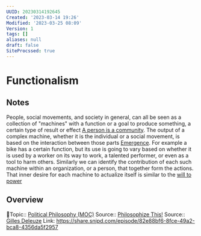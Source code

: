 ```yaml
---
UUID: 20230314192645
Created: '2023-03-14 19:26'
Modified: '2023-03-25 08:09'
Version: 1
tags: []
aliases: null
draft: false
SiteProcssed: true
---
```


# Functionalism 

## Notes

People, social movements, and society in general, can all be seen as a collection of "machines" with a function or a goal to produce something, a certain type of result or effect [A person is a community](/notes/a-person-is-a-community.md).
The output of a complex machine, whether it is the individual or a social movement, is based on the interaction between those parts [Emergence](/notes/emergence.md). For example a bike has a certain function, but its use is going to vary based on whether it is used by a worker on its way to work, a talented performer, or even as a tool to harm others. Similarly we can identify the contribution of each such machine within an organization, or a person, that together form the actions.
That inner desire for each machine to actualize itself is similar to the [will to power](/notes/will-to-power.md)

## Overview
🔼Topic:: [Political Philosophy (MOC)](/mocs/political-philosophy-moc.md)
Source:: [Philosophize This!](/notes/philosophize-this.md) 
Source:: [Gilles Deleuze](/notes/gilles-deleuze.md)
Link: https://share.snipd.com/episode/82e88bf6-8fce-49a2-bca8-4356da5f2957
